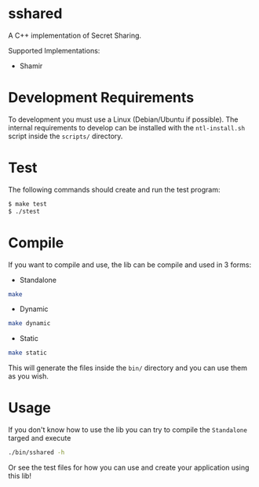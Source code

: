 # sshared

A C++ implementation of Secret Sharing.

Supported Implementations:
- Shamir

# Development Requirements

To development you must use a Linux (Debian/Ubuntu if possible). The internal requirements to develop can be installed with the `ntl-install.sh` script inside the `scripts/` directory.

# Test

The following commands should create and run the test program:

```bash
$ make test
$ ./stest
```

# Compile

If you want to compile and use, the lib can be compile and used in 3 forms:

* Standalone
```bash
make
```
* Dynamic
```bash
make dynamic
```
* Static
```bash
make static
```

This will generate the files inside the `bin/` directory and you can use them as you wish.

# Usage

If you don't know how to use the lib you can try to compile the `Standalone` targed and execute
```bash
./bin/sshared -h
```

Or see the test files for how you can use and create your application using this lib!